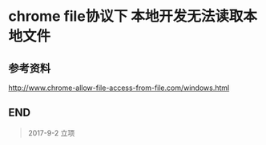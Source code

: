 # chrome file协议下 本地开发无法读取本地文件

## 参考资料

http://www.chrome-allow-file-access-from-file.com/windows.html

## END

>   2017-9-2    立项